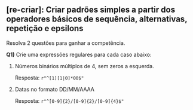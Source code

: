 ## [re-criar]: Criar padrões simples a partir dos operadores básicos de sequência, alternativas, repetição e epsilons

Resolva 2 questões para ganhar a competência.


**Q1)** Crie uma expressões regulares para cada caso abaixo:

1. Números binários múltiplos de 4, sem zeros a esquerda.

    Resposta: ```r"^[1][1|0]*00$"```

2. Datas no formato DD/MM/AAAA

    Resposta: ```r"^[0-9]{2}/[0-9]{2}/[0-9]{4}$"``` 